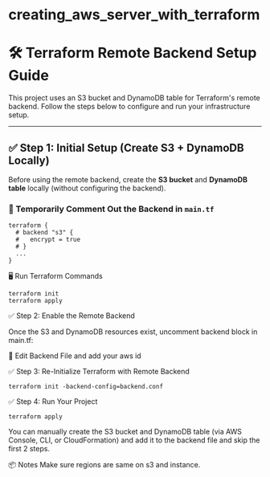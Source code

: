 # creating_aws_server_with_terraform

# 🛠 Terraform Remote Backend Setup Guide

This project uses an S3 bucket and DynamoDB table for Terraform's remote backend. Follow the steps below to configure and run your infrastructure setup.

---

## ✅ Step 1: Initial Setup (Create S3 + DynamoDB Locally)

Before using the remote backend, create the **S3 bucket** and **DynamoDB table** locally (without configuring the backend).

### 📌 Temporarily Comment Out the Backend in `main.tf`

```hcl
terraform {
  # backend "s3" {
  #   encrypt = true
  # }
  ...
}
```
🖥 Run Terraform Commands
```hcl
terraform init
terraform apply
```
✅ Step 2: Enable the Remote Backend

Once the S3 and DynamoDB resources exist, uncomment  backend block in main.tf:

📄 Edit Backend File and add your aws id

✅ Step 3: Re-Initialize Terraform with Remote Backend
```hcl
terraform init -backend-config=backend.conf
```
✅ Step 4: Run Your Project
```hcl
terraform apply
```

You can manually create the S3 bucket and DynamoDB table (via AWS Console, CLI, or CloudFormation) and add it to the backend file and skip the first 2 steps.

📦 Notes
Make sure regions are same on s3 and instance.















